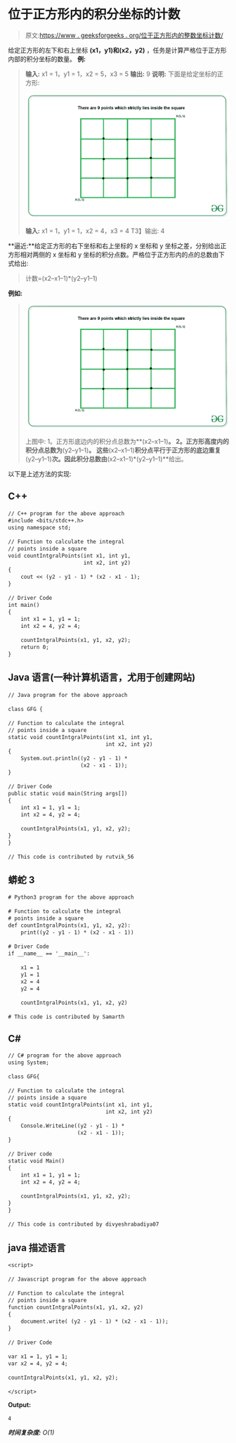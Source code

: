 # 位于正方形内的积分坐标的计数

> 原文:[https://www . geeksforgeeks . org/位于正方形内的整数坐标计数/](https://www.geeksforgeeks.org/count-of-integral-coordinates-that-lies-inside-a-square/)

给定正方形的左下和右上坐标 **(x1，y1)和(x2，y2)** ，任务是计算严格位于正方形内部的积分坐标的数量。
**例:**

> **输入:** x1 = 1，y1 = 1，x2 = 5，x3 = 5
> **输出:** 9
> **说明:**
> 下面是给定坐标的正方形:
> 
> ![](img/d6688322c967587d43851beaa85cd680.png)
> 
> **输入:** x1 = 1，y1 = 1，x2 = 4，x3 = 4
> T3】输出: 4

**逼近:**给定正方形的右下坐标和右上坐标的 x 坐标和 y 坐标之差，分别给出正方形相对两侧的 x 坐标和 y 坐标的积分点数。严格位于正方形内的点的总数由下式给出:

> 计数=(x2–x1–1)*(y2–y1–1)

**例如:**

> [![](img/d6688322c967587d43851beaa85cd680.png)](https://media.geeksforgeeks.org/wp-content/uploads/20200427174017/square1.jpg)
> 
> 上图中:
> 1。正方形底边内的积分点总数为**(x2–x1–1)**。
> 2。正方形高度内的积分点总数为**(y2–y1–1)**。
> 这些**(x2–x1–1)**积分点平行于正方形的底边重复**(y2–y1–1)**次。因此积分总数由**(x2–x1–1)*(y2–y1–1)**给出。

以下是上述方法的实现:

## C++

```
// C++ program for the above approach
#include <bits/stdc++.h>
using namespace std;

// Function to calculate the integral
// points inside a square
void countIntgralPoints(int x1, int y1,
                        int x2, int y2)
{
    cout << (y2 - y1 - 1) * (x2 - x1 - 1);
}

// Driver Code
int main()
{
    int x1 = 1, y1 = 1;
    int x2 = 4, y2 = 4;

    countIntgralPoints(x1, y1, x2, y2);
    return 0;
}
```

## Java 语言(一种计算机语言，尤用于创建网站)

```
// Java program for the above approach

class GFG {

// Function to calculate the integral
// points inside a square
static void countIntgralPoints(int x1, int y1,
                               int x2, int y2)
{
    System.out.println((y2 - y1 - 1) *
                       (x2 - x1 - 1));
}

// Driver Code
public static void main(String args[])
{
    int x1 = 1, y1 = 1;
    int x2 = 4, y2 = 4;

    countIntgralPoints(x1, y1, x2, y2);
}
}

// This code is contributed by rutvik_56
```

## 蟒蛇 3

```
# Python3 program for the above approach

# Function to calculate the integral
# points inside a square
def countIntgralPoints(x1, y1, x2, y2):
    print((y2 - y1 - 1) * (x2 - x1 - 1))

# Driver Code
if __name__ == '__main__':

    x1 = 1
    y1 = 1
    x2 = 4
    y2 = 4

    countIntgralPoints(x1, y1, x2, y2)

# This code is contributed by Samarth
```

## C#

```
// C# program for the above approach
using System;

class GFG{

// Function to calculate the integral
// points inside a square
static void countIntgralPoints(int x1, int y1,
                               int x2, int y2)
{
    Console.WriteLine((y2 - y1 - 1) *
                      (x2 - x1 - 1));
}

// Driver code
static void Main()
{
    int x1 = 1, y1 = 1;
    int x2 = 4, y2 = 4;

    countIntgralPoints(x1, y1, x2, y2);
}
}

// This code is contributed by divyeshrabadiya07   
```

## java 描述语言

```
<script>

// Javascript program for the above approach

// Function to calculate the integral
// points inside a square
function countIntgralPoints(x1, y1, x2, y2)
{
    document.write( (y2 - y1 - 1) * (x2 - x1 - 1));
}

// Driver Code

var x1 = 1, y1 = 1;
var x2 = 4, y2 = 4;

countIntgralPoints(x1, y1, x2, y2);

</script>
```

**Output:** 

```
4
```

***时间复杂度:** O(1)*